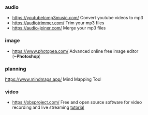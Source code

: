 ### audio

* https://youtubetomp3music.com/ Convert youtube videos to mp3
* https://audiotrimmer.com/ Trim your mp3 files
* https://audio-joiner.com/ Merge your mp3 files

### image
* https://www.photopea.com/ Advanced online free image editor (**~Photoshop**)

### planning
https://www.mindmaps.app/ Mind Mapping Tool

### video
* https://obsproject.com/ Free and open source software for video recording and live streaming [tutorial](https://youtu.be/DTk99mHDX_I)
